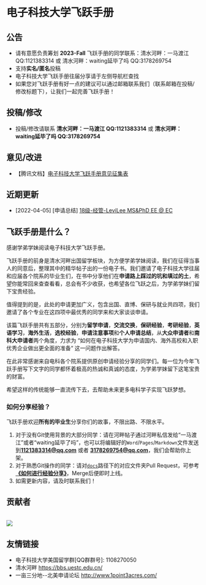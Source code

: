 # 电子科技大学飞跃手册

## 公告

- 请有意愿负责筹划 **2023-Fall** 飞跃手册的同学联系：清水河畔：一马渡江 QQ:1121383314 或 清水河畔：waiting延毕了吗 QQ:3178269754
- 支持**实名/匿名**投稿
- 电子科技大学飞跃手册往届分享请于左侧导航栏查找
- 如果您对飞跃手册有好一点的建议可以通过邮箱联系我们（联系邮箱在投稿/修改标题下），让我们一起完善飞跃手册！

## 投稿/修改

- 投稿/修改请联系 **清水河畔：一马渡江 QQ:1121383314** 或 **清水河畔：waiting延毕了吗 QQ:3178269754**

## 意见/改进

- 【腾讯文档】[电子科技大学飞跃手册意见征集表](https://docs.qq.com/sheet/DTHBRcmNXcUxpWUdL?tab=BB08J2)

## 近期更新

- \[2022-04-05\] \[申请总结\] [18级-经管-LeviLee MS&PhD EE @ EC](grad-application/microelectronics/[US]-19-huangguanchao.md)


## 飞跃手册是什么？

感谢学弟学妹阅读电子科技大学飞跃手册。

飞跃手册的前身是清水河畔出国留学板块，为方便学弟学妹阅读，我们在征得当事人的同意后，整理其中的精华帖子出的一份电子书。我们邀请了电子科技大学往届和应届各个院系的毕业生们，在书中分享他们在**申请路上踩过的坑和填过的土**，希望你能常回来查查看看，总会有不少收获，也希望各位飞跃之后，为学弟学妹们留下宝贵经验。

值得提到的是，此处的申请更加广义，包含出国、直博、保研与就业共四项，我们邀请了各个专业在这四项中最优秀的同学来和大家谈谈申请。

该篇飞跃手册共有五部分，分别为**留学申请**，**交流交换**，**保研经验**，**考研经验**，**英语学习**，**海外生活**，**选校经验**，**申请注意事项**和**个人申请总结**，从**大众申请者**和**南科大申请者**两个角度，力求为 “如何在电子科技大学为申请国内、海外高校和入职优秀企业做出更全面的准备“ 这一问题作出解答。

在此非常感谢来自电科各个院系提供原创申请经验分享的同学们。每一位为今年飞跃手册写下文字的同学都怀着极高的热诚和真诚的态度，为学弟学妹留下这笔宝贵的财富。

希望这样的传统能够一直流传下去，去帮助未来更多电科学子实现飞跃梦想。

### 如何分享经验？

飞跃手册欢迎**所有的毕业生**分享你们的故事，不限出路、不限水平。

1. 对于没有Git使用背景的大部分同学：请在河畔帖子通过河畔私信发给“一马渡江”或者“waiting延毕了吗”，也可以将编辑好的`Word`/`Pages`/`Markdown`文件发送到**1121383314@qq.com** 或者 **3178269754@qq.com**，我们会帮助你上架。
2. 对于熟悉Git操作的同学：请对[`docs`](https://github.com/UESTC-Leap/UESTC-Leap/tree/master/docs)路径下的对应文件夹Pull Request，可参考 [**《如何进行经验分享》**](如何进行经验分享)，Merge后便即时上线。
3. 如需更新内容，请及时联系我们！

## 贡献者

<a href="https://github.com/UESTC-Leap/UESTC-Leap/graphs/contributors">
  <br><img src="https://contributors-img.web.app/image?repo=UESTC-Leap/UESTC-Leap" />
</a>

## 友情链接

* 电子科技大学美国留学群\[QQ群群号\]: 1108270050
* 清水河畔 https://bbs.uestc.edu.cn/
* 一亩三分地--北美申请论坛 http://www.1point3acres.com/

